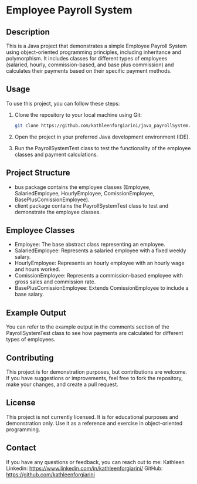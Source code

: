 # Employee Payroll System

## Description
This is a Java project that demonstrates a simple Employee Payroll System using object-oriented programming principles, including inheritance and polymorphism. It includes classes for different types of employees (salaried, hourly, commission-based, and base plus commission) and calculates their payments based on their specific payment methods.

## Usage
To use this project, you can follow these steps:

1. Clone the repository to your local machine using Git:
   ```bash
   git clone https://github.com/kathleenforgiarini/java_payrollSystem.git

2. Open the project in your preferred Java development environment (IDE).

3. Run the PayrollSystemTest class to test the functionality of the employee classes and payment calculations.

## Project Structure
- bus package contains the employee classes (Employee, SalariedEmployee, HourlyEmployee, ComissionEmployee, BasePlusComissionEmployee).
- client package contains the PayrollSystemTest class to test and demonstrate the employee classes.

## Employee Classes
- Employee: The base abstract class representing an employee.
- SalariedEmployee: Represents a salaried employee with a fixed weekly salary.
- HourlyEmployee: Represents an hourly employee with an hourly wage and hours worked.
- ComissionEmployee: Represents a commission-based employee with gross sales and commission rate.
- BasePlusComissionEmployee: Extends ComissionEmployee to include a base salary.

## Example Output
You can refer to the example output in the comments section of the PayrollSystemTest class to see how payments are calculated for different types of employees.

## Contributing
This project is for demonstration purposes, but contributions are welcome. If you have suggestions or improvements, feel free to fork the repository, make your changes, and create a pull request.

## License
This project is not currently licensed. It is for educational purposes and demonstration only. Use it as a reference and exercise in object-oriented programming.

## Contact
If you have any questions or feedback, you can reach out to me:
Kathleen
Linkedin: https://www.linkedin.com/in/kathleenforgiarini/
GitHub: https://github.com/kathleenforgiarini
